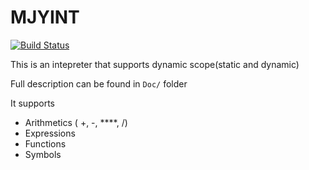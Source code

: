 # MJYINT

[![Build Status](https://app.travis-ci.com/qpalzmm22/mjyint.svg?branch=master)](https://app.travis-ci.com/qpalzmm22/mjyint)

This is an intepreter that supports dynamic scope(static and dynamic)

Full description can be found in `Doc/` folder

It supports
- Arithmetics ( +, -, ****, /)
- Expressions
- Functions
- Symbols

